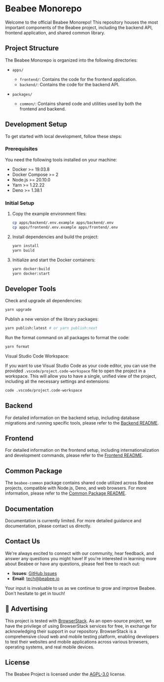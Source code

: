 # Beabee Monorepo

Welcome to the official Beabee Monorepo! This repository houses the most important components of the Beabee project, including the backend API, frontend application, and shared common library.

## Project Structure

The Beabee Monorepo is organized into the following directories:

- `apps/`

  - `frontend/`: Contains the code for the frontend application.
  - `backend/`: Contains the code for the backend API.

- `packages/`
  - `common/`: Contains shared code and utilities used by both the frontend and backend.

## Development Setup

To get started with local development, follow these steps:

### Prerequisites

You need the following tools installed on your machine:

- Docker >= 19.03.8
- Docker Compose >= 2
- Node.js >= 20.10.0
- Yarn >= 1.22.22
- Deno >= 1.38.1

### Initial Setup

1. Copy the example environment files:

   ```bash
   cp apps/backend/.env.example apps/backend/.env
   cp apps/frontend/.env.example apps/frontend/.env
   ```

2. Install dependencies and build the project:

   ```bash
   yarn install
   yarn build
   ```

3. Initialize and start the Docker containers:

   ```bash
   yarn docker:build
   yarn docker:start
   ```

## Developer Tools

Check and upgrade all dependencies:

```bash
yarn upgrade
```

Publish a new version of the library packages:

```bash
yarn publish:latest # or yarn publish:next
```

Run the format command on all packages to format the code:

```bash
yarn format
```

Visual Studio Code Workspace:

If you want to use Visual Studio Code as your code editor, you can use the provided `.vscode/project.code-workspace` file to open the project in a workspace. This will allow you to have a single, unified view of the project, including all the necessary settings and extensions:

```bash
code .vscode/project.code-workspace
```

## Backend

For detailed information on the backend setup, including database migrations and running specific tools, please refer to the [Backend README](apps/backend/README.md).

## Frontend

For detailed information on the frontend setup, including internationalization and development commands, please refer to the [Frontend README](apps/frontend/README.md).

## Common Package

The `beabee-common` package contains shared code utilized across Beabee projects, compatible with Node.js, Deno, and web browsers.
For more information, please refer to the [Common Package README](packages/common/README.md).

## Documentation

Documentation is currently limited. For more detailed guidance and documentation, please contact us directly.

## Contact Us

We're always excited to connect with our community, hear feedback, and answer any questions you might have! If you're interested in learning more about Beabee or have any questions, please feel free to reach out:

- **Issues**: [GitHub Issues](https://github.com/beabee-communityrm/beabee/issues)
- **Email**: [tech@beabee.io](mailto:tech@beabee.io)

Your input is invaluable to us as we continue to grow and improve Beabee. Don't hesitate to get in touch!

## 🤝 Advertising

This project is tested with [BrowserStack](https://www.browserstack.com). As an open-source project, we have the privilege of using BrowserStack services for free, in exchange for acknowledging their support in our repository. BrowserStack is a comprehensive cloud web and mobile testing platform, enabling developers to test their websites and mobile applications across various browsers, operating systems, and real mobile devices.

## License

The Beabee Project is licensed under the [AGPL-3.0](./LICENSE) license.
